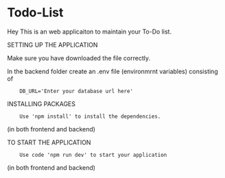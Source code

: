 # Todo-List

Hey This is an web applicaiton to maintain your To-Do list.

SETTING UP THE APPLICATION

Make sure you have downloaded the file correctly.

In the backend folder create an .env file (environmrnt variables) consisting of

        DB_URL='Enter your database url here' 

INSTALLING PACKAGES

        Use 'npm install' to install the dependencies.

(in both frontend and backend)

TO START THE APPLICATION

        Use code 'npm run dev' to start your application

(in both frontend and backend)
